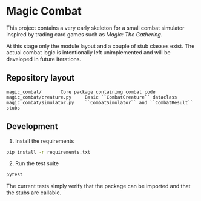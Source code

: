 # Magic Combat

This project contains a very early skeleton for a small combat simulator inspired
by trading card games such as *Magic: The Gathering*.

At this stage only the module layout and a couple of stub classes exist. The
actual combat logic is intentionally left unimplemented and will be developed in
future iterations.

## Repository layout

```
magic_combat/       Core package containing combat code
magic_combat/creature.py     Basic ``CombatCreature`` dataclass
magic_combat/simulator.py    ``CombatSimulator`` and ``CombatResult`` stubs
```

## Development

1. Install the requirements

```bash
pip install -r requirements.txt
```

2. Run the test suite

```bash
pytest
```

The current tests simply verify that the package can be imported and that the
stubs are callable.
